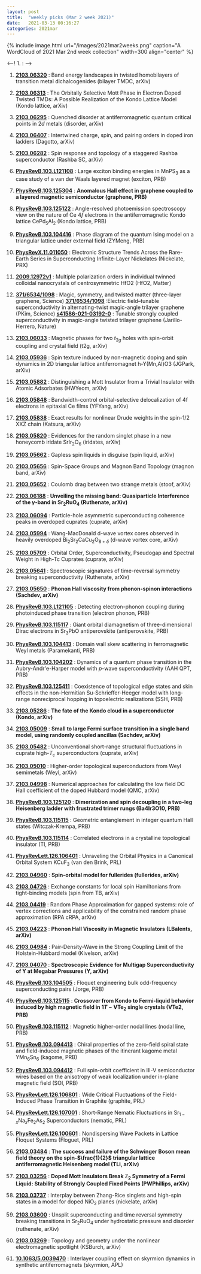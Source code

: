 ```yaml
---
layout: post
title:  "weekly picks (Mar 2 week 2021)"
date:   2021-03-13 00:16:27
categories: 2021mar
---
```


{% include image.html url="/images/2021mar2weeks.png" caption="A WordCloud of 2021 Mar 2nd week collection" width=300 align="center" %}


<--! 1. **[]()** : -->

1. **[2103.06320](http://arxiv.org/abs/2103.06320)** : Band energy landscapes in twisted homobilayers of transition metal dichalcogenides (bilayer TMDC, arXiv)

1. **[2103.06313](http://arxiv.org/abs/2103.06313)** : The Orbitally Selective Mott Phase in Electron Doped Twisted TMDs: A Possible Realization of the Kondo Lattice Model (Kondo lattice, arXiv)

1. **[2103.06295](http://arxiv.org/abs/2103.06295)** : Quenched disorder at antiferromagnetic quantum critical points in $2d$ metals (disorder, arXiv)

1. **[2103.06407](http://arxiv.org/abs/2103.06407)** : Intertwined charge, spin, and pairing orders in doped iron ladders (Dagotto, arXiv)

1. **[2103.06282](http://arxiv.org/abs/2103.06282)** : Spin response and topology of a staggered Rashba superconductor (Rashba SC, arXiv)

1. **[PhysRevB.103.L121108](https://link.aps.org/doi/10.1103/PhysRevB.103.L121108)** : Large exciton binding energies in ${\mathrm{MnPS}}_{3}$ as a case study of a van der Waals layered magnet (exciton, PRB)

1. **[PhysRevB.103.125304](https://link.aps.org/doi/10.1103/PhysRevB.103.125304)** : **Anomalous Hall effect in graphene coupled to a layered magnetic semiconductor (graphene, PRB)**

1. **[PhysRevB.103.125122](https://link.aps.org/doi/10.1103/PhysRevB.103.125122)** : Angle-resolved photoemission spectroscopy view on the nature of Ce $4f$ electrons in the antiferromagnetic Kondo lattice $\mathrm{Ce}{\mathrm{Pd}}_{5}{\mathrm{Al}}_{2}$ (Kondo lattice, PRB)

1. **[PhysRevB.103.104416](https://link.aps.org/doi/10.1103/PhysRevB.103.104416)** : Phase diagram of the quantum Ising model on a triangular lattice under external field (ZYMeng, PRB)

1. **[PhysRevX.11.011050](https://link.aps.org/doi/10.1103/PhysRevX.11.011050)** : Electronic Structure Trends Across the Rare-Earth Series in Superconducting Infinite-Layer Nickelates (Nickelate, PRX)

1. **[2009.12972v1](https://arxiv.org/abs/2009.12972v1)** : Multiple polarization orders in individual twinned colloidal nanocrystals of centrosymmetric HfO2 (HfO2, Matter)

1. **[371/6534/1098](https://science.sciencemag.org/content/371/6534/1098)** : Magic, symmetry, and twisted matter (three-layer graphene, Science) **[371/6534/1098](https://science.sciencemag.org/content/371/6534/1133)** :Electric field–tunable superconductivity in alternating-twist magic-angle trilayer graphene (PKim, Science) **[s41586-021-03192-0](https://www.nature.com/articles/s41586-021-03192-0)** : Tunable strongly coupled superconductivity in magic-angle twisted trilayer graphene (Jarillo-Herrero, Nature)

1. **[2103.06033](http://arxiv.org/abs/2103.06033)** : Magnetic phases for two $t_{2g}$ holes with spin-orbit coupling and crystal field (t2g, arXiv)

1. **[2103.05936](http://arxiv.org/abs/2103.05936)** : Spin texture induced by non-magnetic doping and spin dynamics in 2D triangular lattice antiferromagnet h-Y(Mn,Al)O3 (JGPark, arXiv)

1. **[2103.05882](http://arxiv.org/abs/2103.05882)** : Distinguishing a Mott Insulator from a Trivial Insulator with Atomic Adsorbates (HWYeom, arXiv)

1. **[2103.05848](http://arxiv.org/abs/2103.05848)** : Bandwidth-control orbital-selective delocalization of 4f electrons in epitaxial Ce films (YFYang, arXiv)

1. **[2103.05838](http://arxiv.org/abs/2103.05838)** : Exact results for nonlinear Drude weights in the spin-1/2 XXZ chain (Katsura, arXiv)

1. **[2103.05820](http://arxiv.org/abs/2103.05820)** : Evidences for the random singlet phase in a new honeycomb iridate SrIr$_2$O$_6$ (iridates, arXiv)

1. **[2103.05662](http://arxiv.org/abs/2103.05662)** : Gapless spin liquids in disguise (spin liquid, arXiv)

1. **[2103.05656](http://arxiv.org/abs/2103.05656)** : Spin-Space Groups and Magnon Band Topology (magnon band, arXiv)

1. **[2103.05652](http://arxiv.org/abs/2103.05652)** : Coulomb drag between two strange metals (stoof, arXiv)


1. **[2103.06188](http://arxiv.org/abs/2103.06188)** : **Unveiling the missing band: Quasiparticle Interference of the $\gamma$-band in Sr$_2$RuO$_4$ (Ruthenate, arXiv)**

1. **[2103.06094](http://arxiv.org/abs/2103.06094)** : Particle-hole asymmetric superconducting coherence peaks in overdoped cuprates (cuprate, arXiv)

1. **[2103.05994](http://arxiv.org/abs/2103.05994)** : Wang-MacDonald d-wave vortex cores observed in heavily overdoped Bi$_2$Sr$_2$CaCu$_2$O$_{8+\delta}$ (d-wave vortex core, arXiv)

1. **[2103.05709](http://arxiv.org/abs/2103.05709)** : Orbital Order, Superconductivity, Pseudogap and Spectral Weight in High-Tc Cuprates (cuprate, arXiv)

1. **[2103.05641](http://arxiv.org/abs/2103.05641)** : Spectroscopic signatures of time-reversal symmetry breaking superconductivity (Ruthenate, arXiv)

1. **[2103.05650](http://arxiv.org/abs/2103.05650)** : **Phonon Hall viscosity from phonon-spinon interactions (Sachdev, arXiv)**

1. **[PhysRevB.103.L121105](https://link.aps.org/doi/10.1103/PhysRevB.103.L121105)** : Detecting electron-phonon coupling during photoinduced phase transition (electron phonon, PRB)

1. **[PhysRevB.103.115117](https://link.aps.org/doi/10.1103/PhysRevB.103.115117)** : Giant orbital diamagnetism of three-dimensional Dirac electrons in ${\mathrm{Sr}}_{3}\mathrm{PbO}$ antiperovskite (antiperovskite, PRB)

1. **[PhysRevB.103.104413](https://link.aps.org/doi/10.1103/PhysRevB.103.104413)** : Domain wall skew scattering in ferromagnetic Weyl metals (Paramekanti, PRB)

1. **[PhysRevB.103.104202](https://link.aps.org/doi/10.1103/PhysRevB.103.104202)** : Dynamics of a quantum phase transition in the Aubry-Andr\'e-Harper model with $p$-wave superconductivity (AAH QPT, PRB)

1. **[PhysRevB.103.125411](https://link.aps.org/doi/10.1103/PhysRevB.103.125411)** : Coexistence of topological edge states and skin effects in the non-Hermitian Su-Schrieffer-Heeger model with long-range nonreciprocal hopping in topoelectric realizations (SSH, PRB)

1. **[2103.05286](http://arxiv.org/abs/2103.05286)** : **The fate of the Kondo cloud in a superconductor (Kondo, arXiv)**

1. **[2103.05009](http://arxiv.org/abs/2103.05009)** : **Small to large Fermi surface transition in a single band model, using randomly coupled ancillas (Sachdev, arXiv)**

1. **[2103.05482](http://arxiv.org/abs/2103.05482)** : Unconventional short-range structural fluctuations in cuprate high-$T_c$ superconductors (cuprate, arXiv)

1. **[2103.05010](http://arxiv.org/abs/2103.05010)** : Higher-order topological superconductors from Weyl semimetals (Weyl, arXiv)

1. **[2103.04998](http://arxiv.org/abs/2103.04998)** : Numerical approaches for calculating the low field DC Hall coefficient of the doped Hubbard model (QMC, arXiv)

1. **[PhysRevB.103.125120](https://link.aps.org/doi/10.1103/PhysRevB.103.125120)** : **Dimerization and spin decoupling in a two-leg Heisenberg ladder with frustrated trimer rungs (Ba4Ir3O10, PRB)**

1. **[PhysRevB.103.115115](https://link.aps.org/doi/10.1103/PhysRevB.103.115115)** : Geometric entanglement in integer quantum Hall states (Witczak-Krempa, PRB)

1. **[PhysRevB.103.115114](https://link.aps.org/doi/10.1103/PhysRevB.103.115114)** : Correlated electrons in a crystalline topological insulator (TI, PRB)

1. **[PhysRevLett.126.106401](https://link.aps.org/doi/10.1103/PhysRevLett.126.106401)** : Unraveling the Orbital Physics in a Canonical Orbital System ${\mathrm{KCuF}}_{3}$ (van den Brink, PRL)

1. **[2103.04960](http://arxiv.org/abs/2103.04960)** : **Spin-orbital model for fullerides (fullerides, arXiv)**

1. **[2103.04726](http://arxiv.org/abs/2103.04726)** : Exchange constants for local spin Hamiltonians from tight-binding models (spin from TB, arXiv)

1. **[2103.04419](http://arxiv.org/abs/2103.04419)** : Random Phase Approximation for gapped systems: role of vertex corrections and applicability of the constrained random phase approximation (RPA cRPA, arXiv)

1. **[2103.04223](http://arxiv.org/abs/2103.04223)** : **Phonon Hall Viscosity in Magnetic Insulators (LBalents, arXiv)**

1. **[2103.04984](http://arxiv.org/abs/2103.04984)** : Pair-Density-Wave in the Strong Coupling Limit of the Holstein-Hubbard model (Kivelson, arXiv)

1. **[2103.04070](http://arxiv.org/abs/2103.04070)** : **Spectroscopic Evidence for Multigap Superconductivity of Y at Megabar Pressures (Y, arXiv)**

1. **[PhysRevB.103.104505](https://link.aps.org/doi/10.1103/PhysRevB.103.104505)** : Floquet engineering bulk odd-frequency superconducting pairs (Jorge, PRB)

1. **[PhysRevB.103.125115](https://link.aps.org/doi/10.1103/PhysRevB.103.125115)** : **Crossover from Kondo to Fermi-liquid behavior induced by high magnetic field in $1T\ensuremath{-}\mathrm{V}{\mathrm{Te}}_{2}$ single crystals (VTe2, PRB)**

1. **[PhysRevB.103.115112](https://link.aps.org/doi/10.1103/PhysRevB.103.115112)** : Magnetic higher-order nodal lines (nodal line, PRB)

1. **[PhysRevB.103.094413](https://link.aps.org/doi/10.1103/PhysRevB.103.094413)** : Chiral properties of the zero-field spiral state and field-induced magnetic phases of the itinerant kagome metal ${\mathrm{YMn}}_{6}{\mathrm{Sn}}_{6}$ (kagome, PRB)

1. **[PhysRevB.103.094412](https://link.aps.org/doi/10.1103/PhysRevB.103.094412)** : Full spin-orbit coefficient in III-V semiconductor wires based on the anisotropy of weak localization under in-plane magnetic field (SOI, PRB)

1. **[PhysRevLett.126.106801](https://link.aps.org/doi/10.1103/PhysRevLett.126.106801)** : Wide Critical Fluctuations of the Field-Induced Phase Transition in Graphite (graphite, PRL)

1. **[PhysRevLett.126.107001](https://link.aps.org/doi/10.1103/PhysRevLett.126.107001)** : Short-Range Nematic Fluctuations in ${\mathrm{Sr}}_{1\ensuremath{-}x}{\mathrm{Na}}_{x}{\mathrm{Fe}}_{2}{\mathrm{As}}_{2}$ Superconductors (nematic, PRL)

1. **[PhysRevLett.126.100601](https://link.aps.org/doi/10.1103/PhysRevLett.126.100601)** : Nondispersing Wave Packets in Lattice Floquet Systems (Floguet, PRL)


1. **[2103.03484](http://arxiv.org/abs/2103.03484)** : **The success and failure of the Schwinger Boson mean field theory on the spin-$\frac{1}{2}$ triangular lattice antiferromagnetic Heisenberg model (TLi, arXiv)**

1. **[2103.03256](http://arxiv.org/abs/2103.03256)** : **Doped Mott Insulators Break $\mathbb Z_2$ Symmetry of a Fermi Liquid: Stability of Strongly Coupled Fixed Points (PWPhillips, arXiv)**

1. **[2103.03737](http://arxiv.org/abs/2103.03737)** : Interplay between Zhang-Rice singlets and high-spin states in a model for doped NiO$_2$ planes (nickelate, arXiv)

1. **[2103.03600](http://arxiv.org/abs/2103.03600)** : Unsplit superconducting and time reversal symmetry breaking transitions in Sr$_2$RuO$_4$ under hydrostatic pressure and disorder (ruthenate, arXiv)

1. **[2103.03269](http://arxiv.org/abs/2103.03269)** : Topology and geometry under the nonlinear electromagnetic spotlight (KSBurch, arXiv)

1. **[10.1063/5.0039470](https://aip.scitation.org/doi/10.1063/5.0039470)** : Interlayer coupling effect on skyrmion dynamics in synthetic antiferromagnets (skyrmion, APL)

